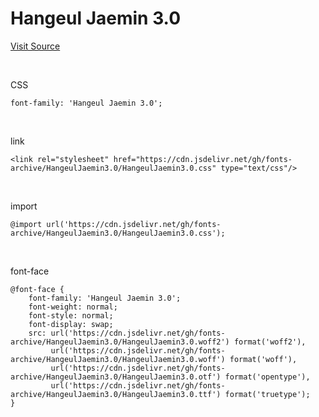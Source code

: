 # Hangeul Jaemin 3.0

[Visit Source](https://gongu.copyright.or.kr/gongu/wrt/wrt/view.do?wrtSn=13304319&menuNo=200023)

&nbsp;

CSS

```
font-family: 'Hangeul Jaemin 3.0';
```

&nbsp;

link

```
<link rel="stylesheet" href="https://cdn.jsdelivr.net/gh/fonts-archive/HangeulJaemin3.0/HangeulJaemin3.0.css" type="text/css"/>
```

&nbsp;

import

```
@import url('https://cdn.jsdelivr.net/gh/fonts-archive/HangeulJaemin3.0/HangeulJaemin3.0.css');
```

&nbsp;

font-face

```
@font-face {
    font-family: 'Hangeul Jaemin 3.0';
    font-weight: normal;
    font-style: normal;
    font-display: swap;
    src: url('https://cdn.jsdelivr.net/gh/fonts-archive/HangeulJaemin3.0/HangeulJaemin3.0.woff2') format('woff2'),
         url('https://cdn.jsdelivr.net/gh/fonts-archive/HangeulJaemin3.0/HangeulJaemin3.0.woff') format('woff'),
         url('https://cdn.jsdelivr.net/gh/fonts-archive/HangeulJaemin3.0/HangeulJaemin3.0.otf') format('opentype'),
         url('https://cdn.jsdelivr.net/gh/fonts-archive/HangeulJaemin3.0/HangeulJaemin3.0.ttf') format('truetype');
}
```
